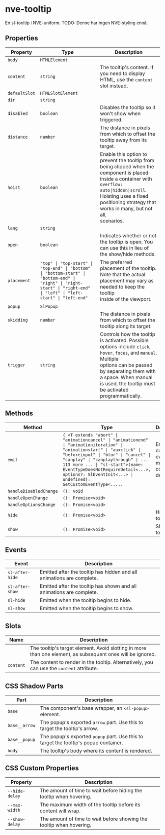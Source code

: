 # nve-tooltip

En sl-tooltip i NVE-uniform. TODO: Denne har ingen NVE-styling ennå.

## Properties

| Property      | Type                                             | Description                                      |
|---------------|--------------------------------------------------|--------------------------------------------------|
| `body`        | `HTMLElement`                                    |                                                  |
| `content`     | `string`                                         | The tooltip's content. If you need to display HTML, use the `content` slot instead. |
| `defaultSlot` | `HTMLSlotElement`                                |                                                  |
| `dir`         | `string`                                         |                                                  |
| `disabled`    | `boolean`                                        | Disables the tooltip so it won't show when triggered. |
| `distance`    | `number`                                         | The distance in pixels from which to offset the tooltip away from its target. |
| `hoist`       | `boolean`                                        | Enable this option to prevent the tooltip from being clipped when the component is placed inside a container with<br />`overflow: auto\|hidden\|scroll`. Hoisting uses a fixed positioning strategy that works in many, but not all,<br />scenarios. |
| `lang`        | `string`                                         |                                                  |
| `open`        | `boolean`                                        | Indicates whether or not the tooltip is open. You can use this in lieu of the show/hide methods. |
| `placement`   | `"top" \| "top-start" \| "top-end" \| "bottom" \| "bottom-start" \| "bottom-end" \| "right" \| "right-start" \| "right-end" \| "left" \| "left-start" \| "left-end"` | The preferred placement of the tooltip. Note that the actual placement may vary as needed to keep the tooltip<br />inside of the viewport. |
| `popup`       | `SlPopup`                                        |                                                  |
| `skidding`    | `number`                                         | The distance in pixels from which to offset the tooltip along its target. |
| `trigger`     | `string`                                         | Controls how the tooltip is activated. Possible options include `click`, `hover`, `focus`, and `manual`. Multiple<br />options can be passed by separating them with a space. When manual is used, the tooltip must be activated<br />programmatically. |

## Methods

| Method                 | Type                                             | Description                                      |
|------------------------|--------------------------------------------------|--------------------------------------------------|
| `emit`                 | `{ <T extends "abort" \| "animationcancel" \| "animationend" \| "animationiteration" \| "animationstart" \| "auxclick" \| "beforeinput" \| "blur" \| "cancel" \| "canplay" \| "canplaythrough" \| ... 113 more ... \| "sl-start">(name: EventTypeDoesNotRequireDetail<...>, options?: SlEventInit<...> \| undefined): GetCustomEventType<.....` | Emits a custom event with more convenient defaults. |
| `handleDisabledChange` | `(): void`                                       |                                                  |
| `handleOpenChange`     | `(): Promise<void>`                              |                                                  |
| `handleOptionsChange`  | `(): Promise<void>`                              |                                                  |
| `hide`                 | `(): Promise<void>`                              | Hides the tooltip                                |
| `show`                 | `(): Promise<void>`                              | Shows the tooltip.                               |

## Events

| Event           | Description                                      |
|-----------------|--------------------------------------------------|
| `sl-after-hide` | Emitted after the tooltip has hidden and all animations are complete. |
| `sl-after-show` | Emitted after the tooltip has shown and all animations are complete. |
| `sl-hide`       | Emitted when the tooltip begins to hide.         |
| `sl-show`       | Emitted when the tooltip begins to show.         |

## Slots

| Name      | Description                                      |
|-----------|--------------------------------------------------|
|           | The tooltip's target element. Avoid slotting in more than one element, as subsequent ones will be ignored. |
| `content` | The content to render in the tooltip. Alternatively, you can use the `content` attribute. |

## CSS Shadow Parts

| Part          | Description                                      |
|---------------|--------------------------------------------------|
| `base`        | The component's base wrapper, an `<sl-popup>` element. |
| `base__arrow` | The popup's exported `arrow` part. Use this to target the tooltip's arrow. |
| `base__popup` | The popup's exported `popup` part. Use this to target the tooltip's popup container. |
| `body`        | The tooltip's body where its content is rendered. |

## CSS Custom Properties

| Property       | Description                                      |
|----------------|--------------------------------------------------|
| `--hide-delay` | The amount of time to wait before hiding the tooltip when hovering. |
| `--max-width`  | The maximum width of the tooltip before its content will wrap. |
| `--show-delay` | The amount of time to wait before showing the tooltip when hovering. |
